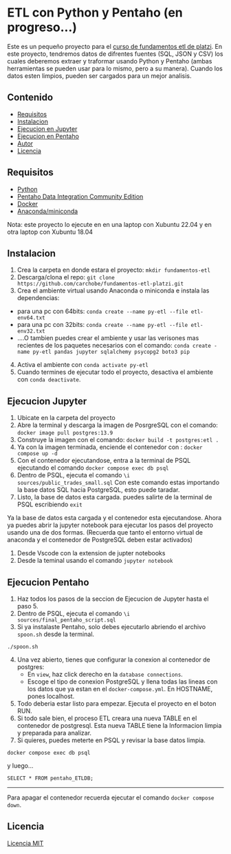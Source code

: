 # ETL con Python y Pentaho (en progreso...)
Este es un pequeño proyecto para el [curso de fundamentos etl de platzi](https://platzi.com/cursos/fundamentos-etl/ "curso de fundamentos etl de platzi"). En este proyecto, tendremos datos de difrentes fuentes (SQL, JSON y CSV) los cuales deberemos extraer y traformar usando Python y Pentaho (ambas herramientas se pueden usar para lo mismo, pero a su manera). Cuando los datos esten limpios, pueden ser cargados para un mejor analisis.

## Contenido
- [Requisitos](#Requisitos)
- [Instalacion](#Instalacion)
- [Ejecucion en Jupyter](#Ejecucion-Jupyter)
- [Ejecucion en Pentaho](#Ejecucion-Pentaho)
- [Autor](#Autor)
- [Licencia](#Licencia)

## Requisitos
   - [Python](https://www.python.org/downloads/ "Python")
   - [Pentaho Data Integration Community Edition](https://www.hitachivantara.com/en-us/products/dataops-software/data-integration-analytics/pentaho-community-edition.html)
   - [Docker](https://docs.docker.com/get-docker/)
   - [Anaconda/miniconda](https://docs.anaconda.com/anaconda/install/)

Nota: este proyecto lo ejecute en en una laptop con Xubuntu 22.04 y en otra laptop con Xubuntu 18.04

## Instalacion
  1. Crea la carpeta en donde estara el proyecto: `mkdir fundamentos-etl`
  2. Descarga/clona el repo: `git clone https://github.com/carchobe/fundamentos-etl-platzi.git`
  3. Crea el ambiente virtual usando Anaconda o miniconda e instala las dependencias:
  - para una pc con 64bits:
   `conda create --name py-etl --file etl-env64.txt`
  - para una pc con 32bits:
   `conda create --name py-etl --file etl-env32.txt`
  -  ….O tambien puedes crear el ambiente y usar las verisones mas recientes de los paquetes necesarios con el comando: `conda create -name py-etl pandas jupyter sqlalchemy psycopg2 boto3 pip`
  4. Activa el ambiente con `conda activate py-etl`
  5. Cuando termines de ejecutar todo el proyecto, desactiva el ambiente con `conda deactivate`.

## Ejecucion Jupyter
1. Ubicate en la carpeta del proyecto
2. Abre la terminal y descarga la imagen de PosrgreSQL con el comando:
`docker image pull postgres:13.9`
3. Construye la imagen con el comando: 
`docker build -t postgres:etl .`
4. Ya con la imagen terminada, enciende el contenedor con :
`docker compose up -d`
5. Con el contenedor ejecutandose, entra a la terminal de PSQL ejecutando el comando 
`docker compose exec db psql`
6. Dentro de PSQL,  ejecuta el comando 
`\i sources/public_trades_small.sql`
Con este comando estas importando la base datos SQL hacia PostgreSQL, esto puede taradar.
7. Listo, la base de datos esta cargada. puedes salirte de la terminal de PSQL escribiendo `exit`

Ya la base de datos esta cargada y el contenedor esta ejecutandose. Ahora ya puedes abrir la jupyter notebook para ejecutar los pasos del proyecto usando una de dos formas. (Recuerda que tanto el entorno virtual de anaconda y el contenedor de PostgreSQL deben estar activados)
   1. Desde Vscode con la extension de jupter notebooks 
   2. Desde la teminal usando el comando `jupyter notebook`
   
## Ejecucion Pentaho

1. Haz todos los pasos de la seccion de Ejecucion de Jupyter hasta el paso 5.
2. Dentro de PSQL,  ejecuta el comando 
`\i sources/final_pentaho_script.sql`
3. Si ya instalaste Pentaho, solo debes ejecutarlo abriendo el archivo `spoon.sh` desde la terminal.
```
./spoon.sh
```
4. Una vez abierto, tienes que configurar la conexion al contenedor de postgres:
   - En `view`, haz click derecho en la `database connections`.
   - Escoge el tipo de conexion PostgreSQL y llena todas las lineas con los datos que ya estan en el `docker-compose.yml`. En HOSTNAME, pones localhost.
5. Todo deberia estar listo para empezar. Ejecuta el proyecto en el boton RUN.
6. Si todo sale bien, el proceso ETL creara una nueva TABLE en el contenedor de postgresql. Esta nueva TABLE tiene la Informacion limpia y preparada para analizar.
7. Si quieres, puedes meterte en PSQL y revisar la base datos limpia.
```
docker compose exec db psql
```
y luego...
```
SELECT * FROM pentaho_ETLDB;
```

------------

Para apagar el contenedor recuerda ejecutar el comando `docker compose down`.

## Licencia
[Licencia MIT](https://choosealicense.com/licenses/mit/)

